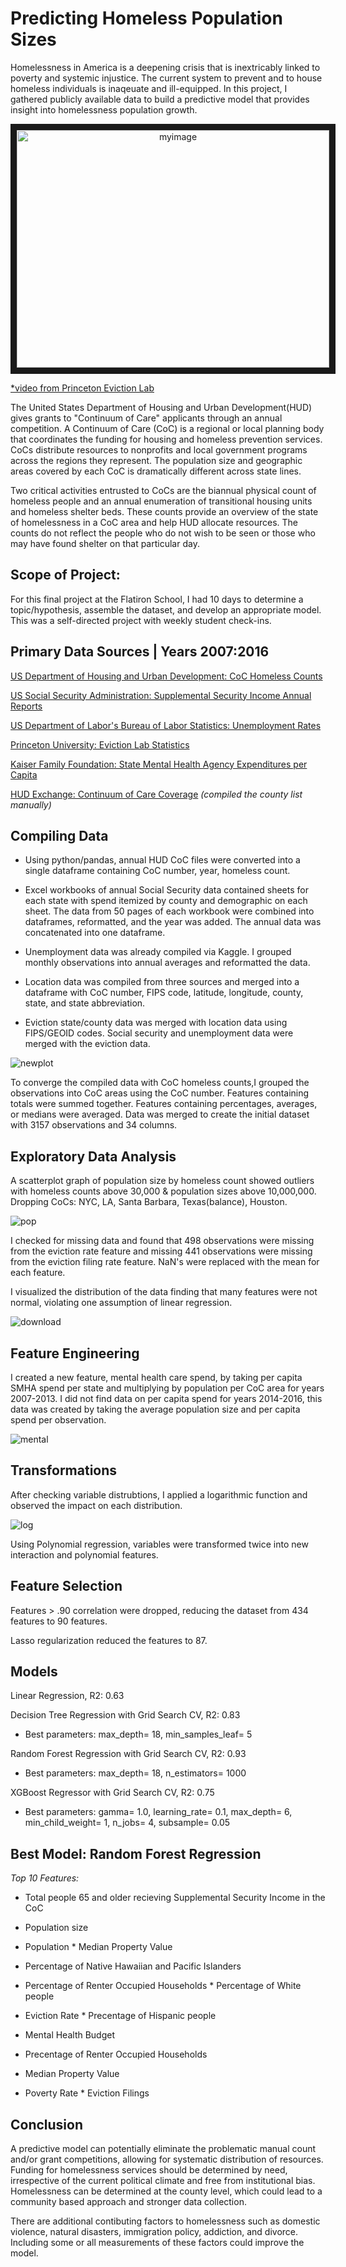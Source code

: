 # Predicting Homeless Population Sizes 

Homelessness in America is a deepening crisis that is inextricably linked to poverty and systemic injustice. The current system to prevent and to house homeless individuals is inaqeuate and ill-equipped. In this project, I gathered publicly available data to build a predictive model that provides insight into homelessness population growth.

<p align="center"> <a href="http://www.youtube.com/watch?feature=player_embedded&v=7f9dqQBYjcA" target="_blank"><img src="http://img.youtube.com/vi/7f9dqQBYjcA/0.jpg" 
alt="myimage" width="500" height="380" border="10" /></a> </p> 

[*video from Princeton Eviction Lab](https://evictionlab.org/why-eviction-matters/#video)

The United States Department of Housing and Urban Development(HUD) gives grants to "Continuum of Care" applicants through an annual competition. A Continuum of Care (CoC) is a regional or local planning body that coordinates the funding for housing and homeless prevention services. CoCs distribute resources to nonprofits and local government programs across the regions they represent. The population size and geographic areas covered by each CoC is dramatically different across state lines. 

Two critical activities entrusted to CoCs are the biannual physical count of homeless people and an annual enumeration of transitional housing units and homeless shelter beds. These counts provide an overview of the state of homelessness in a CoC area and help HUD allocate resources. The counts do not reflect the people who do not wish to be seen or those who may have found shelter on that particular day. 

## Scope of Project: 
For this final project at the Flatiron School, I had 10 days to determine a topic/hypothesis, assemble the dataset, and develop an appropriate model. This was a self-directed project with weekly student check-ins. 

## Primary Data Sources | Years 2007:2016

[US Department of Housing and Urban Development: CoC Homeless Counts](https://www.hudexchange.info/resource/3031/pit-and-hic-data-since-2007/)

[US Social Security Administration: Supplemental Security Income Annual Reports](https://www.ssa.gov/policy/docs/statcomps/ssi_sc/2016/index.html) 

[US Department of Labor's Bureau of Labor Statistics: Unemployment Rates](https://www.kaggle.com/jayrav13/unemployment-by-county-us/data)

[Princeton University: Eviction Lab Statistics](https://data-downloads.evictionlab.org/)

[Kaiser Family Foundation: State Mental Health Agency Expenditures per Capita](https://www.kff.org/other/state-indicator/smha-expenditures-per-capita/?currentTimeframe=0&sortModel=%7B%22colId%22:%22Location%22,%22sort%22:%22asc%22%7D)


[HUD Exchange: Continuum of Care Coverage](https://www.hudexchange.info/resource/4981/fy-2016-continuums-of-care-names-and-numbers/)
*(compiled the county list manually)*

## Compiling Data 

- Using python/pandas, annual HUD CoC files were converted into a single dataframe containing CoC number, year, homeless count. 

- Excel workbooks of annual Social Security data contained sheets for each state with spend itemized by county and demographic on each sheet. The data from 50 pages of each workbook were combined into dataframes, reformatted, and the year was added. The annual data was concatenated into one dataframe. 

- Unemployment data was already compiled via Kaggle. I grouped monthly observations into annual averages and reformatted the data.  

- Location data was compiled from three sources and merged into a dataframe with CoC number, FIPS code, latitude, longitude, county, state, and state abbreviation.

- Eviction state/county data was merged with location data using FIPS/GEOID codes. Social security and unemployment data were merged with the eviction data.  

![newplot](https://user-images.githubusercontent.com/54602329/65059429-ffd9a280-d943-11e9-8e93-231a6809c334.png)

 
To converge the compiled data with CoC homeless counts,I grouped the observations into CoC areas using the CoC number. Features containing totals were summed together. Features containing percentages, averages, or medians were averaged. Data was merged to create the initial dataset with 3157 observations and 34 columns. 

## Exploratory Data Analysis

A scatterplot graph of population size by homeless count showed outliers with homeless counts above 30,000 & population sizes above 10,000,000. Dropping CoCs: NYC, LA, Santa Barbara, Texas(balance), Houston.

![pop](https://user-images.githubusercontent.com/54602329/64926721-cfbcc300-d7ce-11e9-97c4-22c85755bf37.png)

I checked for missing data and found that 498 observations were missing from the eviction rate feature and missing 441 observations were missing from the eviction filing rate feature. NaN's were replaced with the mean for each feature. 

I visualized the distribution of the data finding that many features were not normal, violating one assumption of linear regression. 

![download](https://user-images.githubusercontent.com/54602329/65158868-2dd0ec80-da01-11e9-8d10-6d6f39c4361b.png)




## Feature Engineering

I created a new feature, mental health care spend, by taking per capita SMHA spend per state and multiplying by population per CoC area for years 2007-2013. I did not find data on per capita spend for years 2014-2016, this data was created by taking the average population size and per capita spend per observation. 

![mental](https://user-images.githubusercontent.com/54602329/65061125-44b30880-d947-11e9-9251-b95a9c650932.png)

## Transformations

After checking variable distrubtions, I applied a logarithmic function and observed the impact on each distribution.

![log](https://user-images.githubusercontent.com/54602329/65061897-da9b6300-d948-11e9-9282-a8549e939f2e.png)

Using Polynomial regression, variables were transformed twice into new interaction and polynomial features.

## Feature Selection

Features > .90 correlation were dropped, reducing the dataset from 434 features to 90 features. 

Lasso regularization reduced the features to 87. 

## Models 

Linear Regression, R2: 0.63 

Decision Tree Regression with Grid Search CV, R2: 0.83
 
 - Best parameters: max_depth= 18, min_samples_leaf= 5

Random Forest Regression with Grid Search CV, R2: 0.93

 - Best parameters: max_depth= 18, n_estimators= 1000

XGBoost Regressor with Grid Search CV, R2: 0.75

 - Best parameters: gamma= 1.0, learning_rate= 0.1, max_depth= 6, min_child_weight= 1, n_jobs= 4, subsample= 0.05

## Best Model: Random Forest Regression

_Top 10 Features:_

 - Total people 65 and older recieving Supplemental Security Income in the CoC
 
 - Population size
 
 - Population * Median Property Value
 
 - Percentage of Native Hawaiian and Pacific Islanders
 
 - Percentage of Renter Occupied Households * Percentage of White people
 
 - Eviction Rate *  Precentage of Hispanic people
 
 - Mental Health Budget
 
 - Precentage of Renter Occupied Households
 
 - Median Property Value
 
 - Poverty Rate * Eviction Filings

## Conclusion

A predictive model can potentially eliminate the problematic manual count and/or grant competitions, allowing for systematic distribution of resources. Funding for homelessness services should be determined by need, irrespective of the current political climate and free from institutional bias. Homelessness can be determined at the county level, which could lead to a community based approach and stronger data collection. 

There are additional contibuting factors to homelessness such as domestic violence, natural disasters, immigration policy, addiction, and divorce. Including some or all measurements of these factors could improve the model. 
